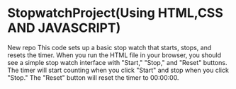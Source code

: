 # StopwatchProject(Using HTML,CSS AND JAVASCRIPT)
New repo
This code sets up a basic stop watch that starts, stops, and resets the timer. When you run the HTML file in your browser, you should see a simple stop watch interface with "Start," "Stop," and "Reset" buttons. The timer will start counting when you click "Start" and stop when you click "Stop." The "Reset" button will reset the timer to 00:00:00.
